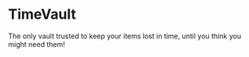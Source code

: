 # TimeVault
The only vault trusted to keep your items lost in time, until you think you might need them!
